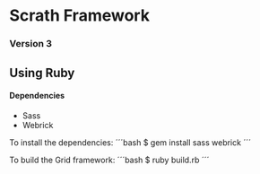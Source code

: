 # Scrath Framework
### Version 3

## Using Ruby
#### Dependencies
* Sass
* Webrick

To install the dependencies:
´´´bash
$ gem install sass webrick
´´´

To build the Grid framework:
´´´bash
$ ruby build.rb
´´´

